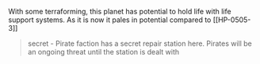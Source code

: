 With some terraforming, this planet has potential to hold life with life support systems. As it is now it pales in potential compared to [[HP-0505-3]]

> secret - Pirate faction has a secret repair station here. Pirates will be an ongoing threat until the station is dealt with